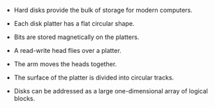 

- Hard disks provide the bulk of storage for modern computers.

- Each disk platter has a flat circular shape. 

- Bits are stored magnetically on the platters. 

- A read-write head flies over a platter. 

- The arm moves the heads together.

- The surface of the platter is divided into circular tracks. 

- Disks can be addressed as a large one-dimensional array of logical blocks.

